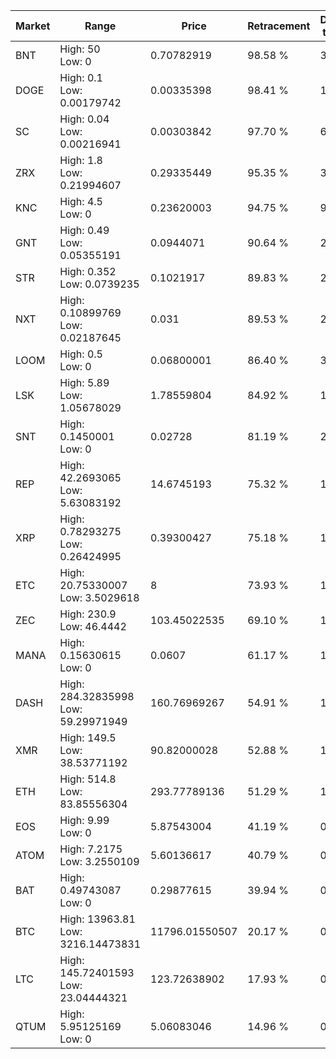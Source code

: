 | Market | Range | Price| Retracement | Doubles to 50% |
| --- | --- | --- | --- | --- |
| BNT | High: 50<br />Low: 0 | 0.70782919 | 98.58 % | 35.32 |
| DOGE | High: 0.1<br />Low: 0.00179742 | 0.00335398 | 98.41 % | 15.18 |
| SC | High: 0.04<br />Low: 0.00216941 | 0.00303842 | 97.70 % | 6.94 |
| ZRX | High: 1.8<br />Low: 0.21994607 | 0.29335449 | 95.35 % | 3.44 |
| KNC | High: 4.5<br />Low: 0 | 0.23620003 | 94.75 % | 9.53 |
| GNT | High: 0.49<br />Low: 0.05355191 | 0.0944071 | 90.64 % | 2.88 |
| STR | High: 0.352<br />Low: 0.0739235 | 0.1021917 | 89.83 % | 2.08 |
| NXT | High: 0.10899769<br />Low: 0.02187645 | 0.031 | 89.53 % | 2.11 |
| LOOM | High: 0.5<br />Low: 0 | 0.06800001 | 86.40 % | 3.68 |
| LSK | High: 5.89<br />Low: 1.05678029 | 1.78559804 | 84.92 % | 1.95 |
| SNT | High: 0.1450001<br />Low: 0 | 0.02728 | 81.19 % | 2.66 |
| REP | High: 42.2693065<br />Low: 5.63083192 | 14.6745193 | 75.32 % | 1.63 |
| XRP | High: 0.78293275<br />Low: 0.26424995 | 0.39300427 | 75.18 % | 1.33 |
| ETC | High: 20.75330007<br />Low: 3.5029618 | 8 | 73.93 % | 1.52 |
| ZEC | High: 230.9<br />Low: 46.4442 | 103.45022535 | 69.10 % | 1.34 |
| MANA | High: 0.15630615<br />Low: 0 | 0.0607 | 61.17 % | 1.29 |
| DASH | High: 284.32835998<br />Low: 59.29971949 | 160.76969267 | 54.91 % | 1.07 |
| XMR | High: 149.5<br />Low: 38.53771192 | 90.82000028 | 52.88 % | 1.04 |
| ETH | High: 514.8<br />Low: 83.85556304 | 293.77789136 | 51.29 % | 1.02 |
| EOS | High: 9.99<br />Low: 0 | 5.87543004 | 41.19 % | 0.00 |
| ATOM | High: 7.2175<br />Low: 3.2550109 | 5.60136617 | 40.79 % | 0.00 |
| BAT | High: 0.49743087<br />Low: 0 | 0.29877615 | 39.94 % | 0.00 |
| BTC | High: 13963.81<br />Low: 3216.14473831 | 11796.01550507 | 20.17 % | 0.00 |
| LTC | High: 145.72401593<br />Low: 23.04444321 | 123.72638902 | 17.93 % | 0.00 |
| QTUM | High: 5.95125169<br />Low: 0 | 5.06083046 | 14.96 % | 0.00 |
